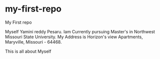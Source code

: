 # my-first-repo
My First repo

Myself Yamini reddy Pesaru. Iam Currently pursuing Master's in Northwest Missouri State University. 
My Address is Horizon's view Apartments, Maryville, Missouri - 64468.


This is all about Myself